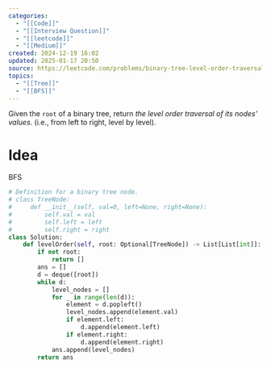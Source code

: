 ```yaml
---
categories:
  - "[[Code]]"
  - "[[Interview Question]]"
  - "[[leetcode]]"
  - "[[Medium]]"
created: 2024-12-19 16:02
updated: 2025-01-17 20:50
source: https://leetcode.com/problems/binary-tree-level-order-traversal
topics:
  - "[[Tree]]"
  - "[[BFS]]"
---
```

Given the `root` of a binary tree, return _the level order traversal of its nodes' values_. (i.e., from left to right, level by level).
# Idea
BFS
```python
# Definition for a binary tree node.
# class TreeNode:
#     def __init__(self, val=0, left=None, right=None):
#         self.val = val
#         self.left = left
#         self.right = right
class Solution:
    def levelOrder(self, root: Optional[TreeNode]) -> List[List[int]]:
        if not root:
            return []
        ans = []
        d = deque([root])
        while d:
            level_nodes = []
            for _ in range(len(d)):
                element = d.popleft()
                level_nodes.append(element.val)
                if element.left:
                    d.append(element.left)
                if element.right:
                    d.append(element.right)
            ans.append(level_nodes)
        return ans
``` 